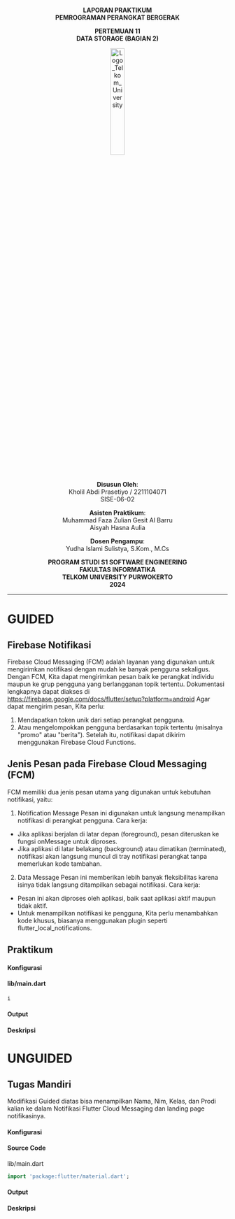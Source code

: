 <div align="center">

**LAPORAN PRAKTIKUM**  
**PEMROGRAMAN PERANGKAT BERGERAK**

**PERTEMUAN 11**  
**DATA STORAGE (BAGIAN 2)**


<img src="https://github.com/user-attachments/assets/8ffbc3d9-1f18-4a72-8723-692ba5757f0c" alt="Logo_Telkom_University" width="25%">


**Disusun Oleh**:  
Kholil Abdi Prasetiyo / 2211104071  
SISE-06-02

**Asisten Praktikum**:  
Muhammad Faza Zulian Gesit Al Barru  
Aisyah Hasna Aulia

**Dosen Pengampu**:  
Yudha Islami Sulistya, S.Kom., M.Cs

**PROGRAM STUDI S1 SOFTWARE ENGINEERING**  
**FAKULTAS INFORMATIKA**  
**TELKOM UNIVERSITY PURWOKERTO**  
**2024**
</div>

---
# GUIDED

## Firebase Notifikasi
Firebase Cloud Messaging (FCM) adalah layanan yang digunakan untuk mengirimkan notifikasi dengan mudah ke banyak pengguna sekaligus. Dengan FCM, Kita dapat mengirimkan pesan baik ke perangkat individu maupun ke grup pengguna yang berlangganan topik tertentu. Dokumentasi lengkapnya dapat diakses di https://firebase.google.com/docs/flutter/setup?platform=android
Agar dapat mengirim pesan, Kita perlu:
1. Mendapatkan token unik dari setiap perangkat pengguna.
2. Atau mengelompokkan pengguna berdasarkan topik tertentu (misalnya "promo" atau
"berita").
Setelah itu, notifikasi dapat dikirim menggunakan Firebase Cloud Functions.

## Jenis Pesan pada Firebase Cloud Messaging (FCM)
FCM memiliki dua jenis pesan utama yang digunakan untuk kebutuhan notifikasi, yaitu:
1) Notification Message
Pesan ini digunakan untuk langsung menampilkan notifikasi di perangkat pengguna.
Cara kerja:
- Jika aplikasi berjalan di latar depan (foreground), pesan diteruskan ke fungsi onMessage
untuk diproses.
- Jika aplikasi di latar belakang (background) atau dimatikan (terminated), notifikasi akan
langsung muncul di tray notifikasi perangkat tanpa memerlukan kode tambahan.
2) Data Message
Pesan ini memberikan lebih banyak fleksibilitas karena isinya tidak langsung ditampilkan
sebagai notifikasi.
Cara kerja:
- Pesan ini akan diproses oleh aplikasi, baik saat aplikasi aktif maupun tidak aktif.
- Untuk menampilkan notifikasi ke pengguna, Kita perlu menambahkan kode khusus,
biasanya menggunakan plugin seperti flutter_local_notifications.



## Praktikum

#### Konfigurasi


#### lib/main.dart
```dart
i
```

#### Output

#### Deskripsi

# UNGUIDED

## Tugas Mandiri
Modifikasi Guided diatas bisa menampilkan Nama, Nim, Kelas, dan Prodi kalian ke dalam Notifikasi Flutter Cloud Messaging dan landing page notifikasinya.

#### Konfigurasi

#### Source Code

lib/main.dart
```dart
import 'package:flutter/material.dart';
```

#### Output

#### Deskripsi
